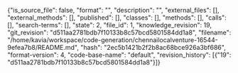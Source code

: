 {"is_source_file": false, "format": "", "description": "", "external_files": [], "external_methods": [], "published": [], "classes": [], "methods": [], "calls": [], "search-terms": [], "state": 2, "file_id": 1, "knowledge_revision": 19, "git_revision": "d511aa2781bdb7f10133b8c57bcd5801584dd1a8", "filename": "/home/kavia/workspace/code-generation/chennailocalventure-16544-9efea7b8/README.md", "hash": "2ec5b1421b2f2b8ac68bce926a3bf686", "format-version": 4, "code-base-name": "default", "revision_history": [{"19": "d511aa2781bdb7f10133b8c57bcd5801584dd1a8"}]}